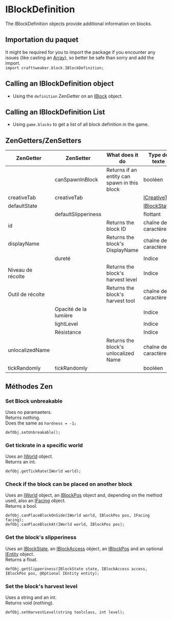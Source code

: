 # IBlockDefinition

The IBlockDefinition objects provide additional information on blocks.

## Importation du paquet

It might be required for you to import the package if you encounter any issues (like casting an [Array](/AdvancedFunctions/Arrays_and_Loops/)), so better be safe than sorry and add the import.  
`import crafttweaker.block.IBlockDefinition;`

## Calling an IBlockDefinition object

* Using the `definition` ZenGetter on an [IBlock](/Vanilla/Blocks/IBlock/) object.

## Calling an IBlockDefinition List

* Using `game.blocks` to get a list of all block definition in the game.

## ZenGetters/ZenSetters

| ZenGetter         | ZenSetter             | What does it do                              | Type de texte                                       |
| ----------------- | --------------------- | -------------------------------------------- | --------------------------------------------------- |
|                   | canSpawnInBlock       | Returns if an entity can spawn in this block | booléen                                             |
| creativeTab       | creativeTab           |                                              | [ICreativeTab](/Vanilla/CreativeTabs/ICreativeTab/) |
| defaultState      |                       |                                              | [IBlockState](/Vanilla/Blocks/IBlockState/)         |
|                   | defaultSlipperiness   |                                              | flottant                                            |
| id                |                       | Returns the block ID                         | chaîne de caractères                                |
| displayName       |                       | Returns the block's DisplayName              | chaîne de caractères                                |
|                   | dureté                |                                              | Indice                                              |
| Niveau de récolte |                       | Returns the block's harvest level            | Indice                                              |
| Outil de récolte  |                       | Returns the block's harvest tool             | chaîne de caractères                                |
|                   | Opacité de la lumière |                                              | Indice                                              |
|                   | lightLevel            |                                              | Indice                                              |
|                   | Résistance            |                                              | Indice                                              |
| unlocalizedName   |                       | Returns the block's unlocalized Name         | chaîne de caractères                                |
| tickRandomly      | tickRandomly          |                                              | booléen                                             |

## Méthodes Zen

### Set Block unbreakable

Uses no paramaeters.  
Returns nothing.  
Does the same as `hardness = -1;`

```zenscript
defObj.setUnbreakable();
```

### Get tickrate in a specific world

Uses an [IWorld](/Vanilla/World/IWorld/) object.  
Returns an int.

```zenscript
defObj.getTickRate(IWorld world);
```

### Check if the block can be placed on another block

Uses an [IWorld](/Vanilla/World/IWorld/) object, an [IBlockPos](/Vanilla/World/IBlockPos/) object and, depending on the method used, also an [IFacing](/Vanilla/World/IFacing/) object.  
Returns a bool.

```zenscript
defObj.canPlaceBlockOnSide(IWorld world, IBlockPos pos, IFacing facing);
defObj.canPlaceBlockAt(IWorld world, IBlockPos pos);
```

### Get the block's slipperiness

Uses an [IBlockState](/Vanilla/Blocks/IBlockState/), an [IBlockAccess](/Vanilla/World/IBlockAccess/) object, an [IBlockPos](/Vanilla/World/IBlockPos/) and an optional [IEntity](/Vanilla/Entities/IEntity/) object.  
Returns a float.

```zenscript
defObj.getSlipperiness(IBlockState state, IBlockAccess access, IBlockPos pos, @Optional IEntity entity);
```

### Set the block's harvest level

Uses a string and an int.  
Returns void (nothing).

```zenscript
defObj.setHarvestLevel(string toolclass, int level);
```